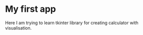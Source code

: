 # My first app

Here I am trying to learn tkinter library for creating calculator with visualisation.